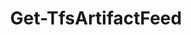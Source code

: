﻿---
title: Get-TfsArtifactFeed
breadcrumbs: [ "Artifact" ]
parent: "Artifact"
description: "Gets information from one or more artifact feeds. "
remarks: 
parameterSets: 
  "_All_": [ Collection, Feed, Project, Role, Scope, Server ] 
  "__AllParameterSets":  
    Feed: 
      type: "object"  
      position: "0"  
    Collection: 
      type: "object"  
    Project: 
      type: "object"  
    Role: 
      type: "FeedRole"  
    Scope: 
      type: "ProjectOrCollectionScope"  
    Server: 
      type: "object" 
parameters: 
  - name: "Feed" 
    description: "Specifies the feed name. Wildcards are supported. When omitted, returns all feeds. " 
    globbing: false 
    pipelineInput: "true (ByValue)" 
    position: 0 
    type: "object" 
    defaultValue: "*" 
  - name: "Scope" 
    description: "Returns only feeds from the given scope (collection or project). When omitted, returns all feeds. Possible values: Collection, Project, All" 
    globbing: false 
    type: "ProjectOrCollectionScope" 
    defaultValue: "All" 
  - name: "Role" 
    description: "Filters by role. Returns only those feeds where the currently logged on user has one of the specified roles: either Administrator, Contributor, or Reader level permissions. When omitted, filters by Administrator role. Possible values: Custom, None, Reader, Contributor, Administrator, Collaborator" 
    globbing: false 
    type: "FeedRole" 
    defaultValue: "Reader" 
  - name: "Project" 
    description: "Specifies the name of the Team Project, its ID (a GUID), or a Microsoft.TeamFoundation.Core.WebApi.TeamProject object to connect to. When omitted, it defaults to the connection set by Connect-TfsTeamProject (if any). For more details, see the Get-TfsTeamProject cmdlet. " 
    globbing: false 
    pipelineInput: "true (ByValue)" 
    type: "object" 
  - name: "Collection" 
    description: "Specifies the URL to the Team Project Collection or Azure DevOps Organization to connect to, a TfsTeamProjectCollection object (Windows PowerShell only), or a VssConnection object. You can also connect to an Azure DevOps Services organizations by simply providing its name instead of the full URL. For more details, see the Get-TfsTeamProjectCollection cmdlet. When omitted, it defaults to the connection set by Connect-TfsTeamProjectCollection (if any). " 
    globbing: false 
    type: "object" 
    aliases: [ Organization ] 
  - name: "Organization" 
    description: "Specifies the URL to the Team Project Collection or Azure DevOps Organization to connect to, a TfsTeamProjectCollection object (Windows PowerShell only), or a VssConnection object. You can also connect to an Azure DevOps Services organizations by simply providing its name instead of the full URL. For more details, see the Get-TfsTeamProjectCollection cmdlet. When omitted, it defaults to the connection set by Connect-TfsTeamProjectCollection (if any). This is an alias of the Collection parameter." 
    globbing: false 
    type: "object" 
    aliases: [ Organization ] 
  - name: "Server" 
    description: "Specifies the URL to the Team Foundation Server to connect to, a TfsConfigurationServer object (Windows PowerShell only), or a VssConnection object. When omitted, it defaults to the connection set by Connect-TfsConfiguration (if any). For more details, see the Get-TfsConfigurationServer cmdlet. " 
    globbing: false 
    type: "object"
inputs: 
  - type: "System.Object" 
    description: "Specifies the feed name. Wildcards are supported. When omitted, returns all feeds. " 
  - type: "System.Object" 
    description: "Specifies the name of the Team Project, its ID (a GUID), or a Microsoft.TeamFoundation.Core.WebApi.TeamProject object to connect to. When omitted, it defaults to the connection set by Connect-TfsTeamProject (if any). For more details, see the Get-TfsTeamProject cmdlet. "
outputs: 
  - type: "Microsoft.VisualStudio.Services.Feed.WebApi.Feed" 
    description: 
notes: 
relatedLinks: 
  - text: "Online Version:" 
    uri: "https://tfscmdlets.dev/docs/cmdlets/Artifact/Get-TfsArtifactFeed"
aliases: 
examples: 
---
